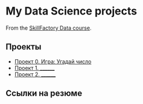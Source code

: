 # My Data Science projects

From the [SkillFactory Data course](https://skillfactory.ru/data-scientist).

## Проекты

* [Проект 0. Игра: Угадай число](https://github.com/Ksuchilda/sf_data_science/tree/main/project_0)
* [Проект 1. ______](____)
* [Проект 2. ______](____)

## Ссылки на резюме
